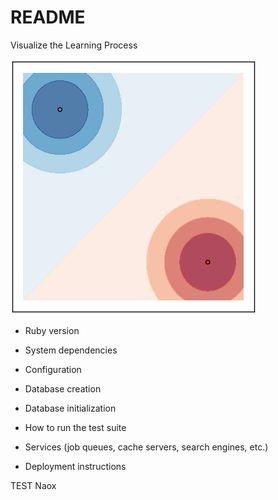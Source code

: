 # README

Visualize the Learning Process  

![Alt Text](https://github.com/KimGemRuby/write-your-name/blob/pimp_readme/Learning.gif)


* Ruby version

* System dependencies

* Configuration

* Database creation

* Database initialization

* How to run the test suite

* Services (job queues, cache servers, search engines, etc.)

* Deployment instructions


TEST Naox



